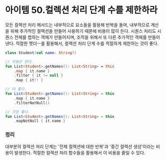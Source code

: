 아이템 50.컬렉션 처리 단계 수를 제한하라 
=========================
모든 컬렉션 처리 메서드는 내부적으로 요소들을 활용해 반복을 돌며, 내부적으로 계산을 위해 추가적인 컬렉션을 만들어 사용하기 때문에 비용이 많이 든다.
시퀀스 처리도 시퀀스 전체를 랩하는 객체가 만들어지며, 조작을 위해서 또 다른 추가적인 객체를 만들어 낸다. 적절한 멧더ㅡ를 활용해서, 컬렉션 처리 단계 수를 적절하게 제한하는 것이 좋다.
```kotlin
class Student(val name: String?)

// 작동은 한다.
fun List<Student>.getNames(): List<String> = this
    .map { it.name }
    .filter { it != null }
    .map { it!! }

// 더 좋다.
fun List<Student>.getNames(): List<String> = this
    .map { it.name }
    .filterNotNull()

// 가장 좋다.
fun List<Student>.getNames(): List<String> = this
    .mapNotNull { it.name }
```

### 정리
대부분의 컬렉션 처리 단계는 '전체 컬렉션에 대한 반복'과 '중간 컬렉션 생성'이라는 비용이 발생한다. 적절한 컬렉션 처리 함수들을 활용해서 이 비용을 줄일 수 있다.